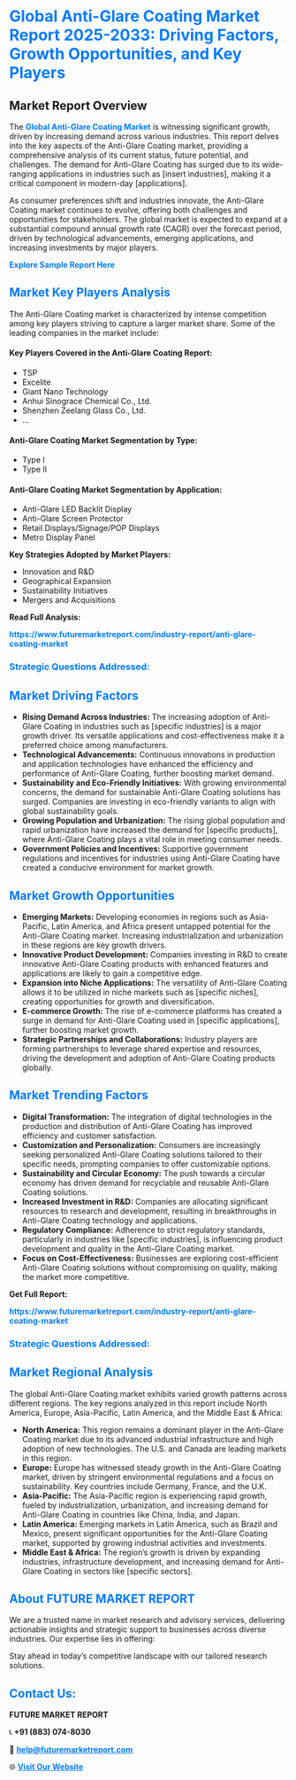 <h1 style="color: #007BFF;">Global Anti-Glare Coating Market Report 2025-2033: Driving Factors, Growth Opportunities, and Key Players</h1>

<section id="overview">
<h2>Market Report Overview</h2>
<p>The <a href="https://www.futuremarketreport.com/industry-report/anti-glare-coating-market" style="color: #007BFF; text-decoration: none;"><strong>Global Anti-Glare Coating Market</strong></a> is witnessing significant growth, driven by increasing demand across various industries. This report delves into the key aspects of the Anti-Glare Coating market, providing a comprehensive analysis of its current status, future potential, and challenges. The demand for Anti-Glare Coating has surged due to its wide-ranging applications in industries such as [insert industries], making it a critical component in modern-day [applications].</p>
<p>As consumer preferences shift and industries innovate, the Anti-Glare Coating market continues to evolve, offering both challenges and opportunities for stakeholders. The global market is expected to expand at a substantial compound annual growth rate (CAGR) over the forecast period, driven by technological advancements, emerging applications, and increasing investments by major players.</p>
</section>

<section id="overview">
<p><a href="https://www.futuremarketreport.com/request-sample/reportId=98293" style="color: #007BFF; text-decoration: none;"><strong>Explore Sample Report Here</strong></a></p>
</section>

<section id="key-players">
<h2 style="color: #007BFF;">Market Key Players Analysis</h2>
<p>The Anti-Glare Coating market is characterized by intense competition among key players striving to capture a larger market share. Some of the leading companies in the market include:</p>
<h4>Key Players Covered in the Anti-Glare Coating Report:</h4>
<ul><li>TSP</li><li>Excelite</li><li>Giant Nano Technology</li><li>Anhui Sinograce Chemical Co., Ltd.</li><li>Shenzhen Zeelang Glass Co., Ltd.</li><li>...</li></ul>
<h4>Anti-Glare Coating Market Segmentation by Type:</h4>
<ul><li>Type I</li><li>Type II</li></ul>

<h4>Anti-Glare Coating Market Segmentation by Application:</h4>
<ul><li>Anti-Glare LED Backlit Display</li><li>Anti-Glare Screen Protector</li><li>Retail Displays/Signage/POP Displays</li><li>Metro Display Panel</li></ul>
<p><strong>Key Strategies Adopted by Market Players:</strong></p>
<ul>
<li>Innovation and R&D</li>
<li>Geographical Expansion</li>
<li>Sustainability Initiatives</li>
<li>Mergers and Acquisitions</li>
</ul>
</section>

<section>
<p><strong>Read Full Analysis: </strong></p><a href="https://www.futuremarketreport.com/industry-report/anti-glare-coating-market" style="color: #007BFF; text-decoration: none;"><strong>https://www.futuremarketreport.com/industry-report/anti-glare-coating-market</strong></a>
<h3 style="color: #007BFF;">Strategic Questions Addressed:</h3>
</section>

<section id="driving-factors">
<h2 style="color: #007BFF;">Market Driving Factors</h2>
<ul>
<li><strong>Rising Demand Across Industries:</strong> The increasing adoption of Anti-Glare Coating in industries such as [specific industries] is a major growth driver. Its versatile applications and cost-effectiveness make it a preferred choice among manufacturers.</li>
<li><strong>Technological Advancements:</strong> Continuous innovations in production and application technologies have enhanced the efficiency and performance of Anti-Glare Coating, further boosting market demand.</li>
<li><strong>Sustainability and Eco-Friendly Initiatives:</strong> With growing environmental concerns, the demand for sustainable Anti-Glare Coating solutions has surged. Companies are investing in eco-friendly variants to align with global sustainability goals.</li>
<li><strong>Growing Population and Urbanization:</strong> The rising global population and rapid urbanization have increased the demand for [specific products], where Anti-Glare Coating plays a vital role in meeting consumer needs.</li>
<li><strong>Government Policies and Incentives:</strong> Supportive government regulations and incentives for industries using Anti-Glare Coating have created a conducive environment for market growth.</li>
</ul>
</section>

<section id="growth-opportunities">
<h2 style="color: #007BFF;">Market Growth Opportunities</h2>
<ul>
<li><strong>Emerging Markets:</strong> Developing economies in regions such as Asia-Pacific, Latin America, and Africa present untapped potential for the Anti-Glare Coating market. Increasing industrialization and urbanization in these regions are key growth drivers.</li>
<li><strong>Innovative Product Development:</strong> Companies investing in R&D to create innovative Anti-Glare Coating products with enhanced features and applications are likely to gain a competitive edge.</li>
<li><strong>Expansion into Niche Applications:</strong> The versatility of Anti-Glare Coating allows it to be utilized in niche markets such as [specific niches], creating opportunities for growth and diversification.</li>
<li><strong>E-commerce Growth:</strong> The rise of e-commerce platforms has created a surge in demand for Anti-Glare Coating used in [specific applications], further boosting market growth.</li>
<li><strong>Strategic Partnerships and Collaborations:</strong> Industry players are forming partnerships to leverage shared expertise and resources, driving the development and adoption of Anti-Glare Coating products globally.</li>
</ul>
</section>

<section id="trending-factors">
<h2 style="color: #007BFF;">Market Trending Factors</h2>
<ul>
<li><strong>Digital Transformation:</strong> The integration of digital technologies in the production and distribution of Anti-Glare Coating has improved efficiency and customer satisfaction.</li>
<li><strong>Customization and Personalization:</strong> Consumers are increasingly seeking personalized Anti-Glare Coating solutions tailored to their specific needs, prompting companies to offer customizable options.</li>
<li><strong>Sustainability and Circular Economy:</strong> The push towards a circular economy has driven demand for recyclable and reusable Anti-Glare Coating solutions.</li>
<li><strong>Increased Investment in R&D:</strong> Companies are allocating significant resources to research and development, resulting in breakthroughs in Anti-Glare Coating technology and applications.</li>
<li><strong>Regulatory Compliance:</strong> Adherence to strict regulatory standards, particularly in industries like [specific industries], is influencing product development and quality in the Anti-Glare Coating market.</li>
<li><strong>Focus on Cost-Effectiveness:</strong> Businesses are exploring cost-efficient Anti-Glare Coating solutions without compromising on quality, making the market more competitive.</li>
</ul>
</section>

<section>
<p><strong>Get Full Report: </strong></p><a href="https://www.futuremarketreport.com/industry-report/anti-glare-coating-market" style="color: #007BFF; text-decoration: none;"><strong>https://www.futuremarketreport.com/industry-report/anti-glare-coating-market</strong></a>
<h3 style="color: #007BFF;">Strategic Questions Addressed:</h3>
</section>


<section id="regional-analysis">
<h2 style="color: #007BFF;">Market Regional Analysis</h2>
<p>The global Anti-Glare Coating market exhibits varied growth patterns across different regions. The key regions analyzed in this report include North America, Europe, Asia-Pacific, Latin America, and the Middle East & Africa:</p>
<ul>
<li><strong>North America:</strong> This region remains a dominant player in the Anti-Glare Coating market due to its advanced industrial infrastructure and high adoption of new technologies. The U.S. and Canada are leading markets in this region.</li>
<li><strong>Europe:</strong> Europe has witnessed steady growth in the Anti-Glare Coating market, driven by stringent environmental regulations and a focus on sustainability. Key countries include Germany, France, and the U.K.</li>
<li><strong>Asia-Pacific:</strong> The Asia-Pacific region is experiencing rapid growth, fueled by industrialization, urbanization, and increasing demand for Anti-Glare Coating in countries like China, India, and Japan.</li>
<li><strong>Latin America:</strong> Emerging markets in Latin America, such as Brazil and Mexico, present significant opportunities for the Anti-Glare Coating market, supported by growing industrial activities and investments.</li>
<li><strong>Middle East & Africa:</strong> The region’s growth is driven by expanding industries, infrastructure development, and increasing demand for Anti-Glare Coating in sectors like [specific sectors].</li>
</ul>
</section>

<footer>
<h2 style="color: #007BFF;">About FUTURE MARKET REPORT</h2>
<p>We are a trusted name in market research and advisory services, delivering actionable insights and strategic support to businesses across diverse industries. Our expertise lies in offering:</p>

<p>Stay ahead in today’s competitive landscape with our tailored research solutions.</p>

<h2 style="color: #007BFF;">Contact Us:</h2>
<p><strong>FUTURE MARKET REPORT</strong></p>
<p>📞 <strong>+91 (883) 074-8030</strong></p>
<p>📧 <strong><a href="mailto:help@futuremarketreport.com" style="color: #007BFF;">help@futuremarketreport.com</a></strong></p>
<p>🌐 <strong><a href="https://www.futuremarketreport.com/" style="color: #007BFF;">Visit Our Website</a></strong></p>
</footer>
